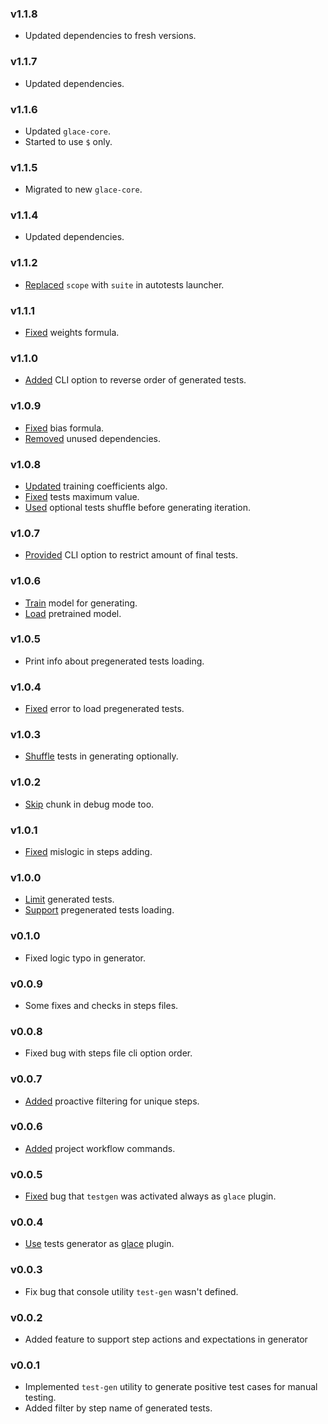 ### v1.1.8

- Updated dependencies to fresh versions.

### v1.1.7

- Updated dependencies.

### v1.1.6

- Updated `glace-core`.
- Started to use `$` only.

### v1.1.5

- Migrated to new `glace-core`.

### v1.1.4

- Updated dependencies.

### v1.1.2

- [Replaced](https://github.com/glacejs/glace-testgen/commit/a8f5a4463b13545539b95f153970622df920ff1b) `scope` with `suite` in autotests launcher.

### v1.1.1

- [Fixed](https://github.com/glacejs/glace-testgen/commit/38ae40b93bcc0934dc1e14082e6b14d643908f59) weights formula.

### v1.1.0

- [Added](https://github.com/glacejs/glace-testgen/commit/93000f81e1d452a1140a92d5b21af567802e3211) CLI option to reverse order of generated tests.

### v1.0.9

- [Fixed](https://github.com/glacejs/glace-testgen/commit/88420bc50b037bcf467decb984d0dbe1122950da) bias formula.
- [Removed](https://github.com/glacejs/glace-testgen/commit/9fedac0186b86c580ad85c74507645459ffdbbc2) unused dependencies.

### v1.0.8

- [Updated](https://github.com/glacejs/glace-testgen/commit/f96d26194b3bc7315ba5e3fa885d1a8b6d2f5c81) training coefficients algo.
- [Fixed](https://github.com/glacejs/glace-testgen/commit/f289142d19af7e678f5475ded749e76a2badb300) tests maximum value.
- [Used](https://github.com/glacejs/glace-testgen/commit/9a3efb62bf7267da1405f52fb8762483c480a52b) optional tests shuffle before generating iteration.

### v1.0.7

- [Provided](https://github.com/glacejs/glace-testgen/commit/f1c994a8d12d18db5455a6b302d9c9bc8f6223c8) CLI option to restrict amount of final tests.

### v1.0.6

- [Train](https://github.com/glacejs/glace-testgen/commit/925c49a9b57d7175d4668cffd15bb6f69927f33c) model for generating.
- [Load](https://github.com/glacejs/glace-testgen/commit/dafa63336d669491a2b25cd6d40a0aef7f505f7c) pretrained model.

### v1.0.5

- Print info about pregenerated tests loading.

### v1.0.4

- [Fixed](https://github.com/glacejs/glace-testgen/commit/1a3b9dcad8b6202af9bebdf21b330cf60811fcb8) error to load pregenerated tests.

### v1.0.3

- [Shuffle](https://github.com/glacejs/glace-testgen/commit/f327d5fa4c934367d104aded994b507b2d521fbf) tests in generating optionally.

### v1.0.2

- [Skip](https://github.com/glacejs/glace-testgen/commit/ae0bca11d91388256a00cc1b5931adf2d1e73b92) chunk in debug mode too.

### v1.0.1

- [Fixed](https://github.com/glacejs/glace-testgen/commit/329f928015bc9209f4dcd0f3ed1f604dfaf83570) mislogic in steps adding.

### v1.0.0

- [Limit](https://github.com/glacejs/glace-testgen/commit/211e06f7da8480e973d0a5d73014554f938f34df) generated tests.
- [Support](https://github.com/glacejs/glace-testgen/commit/337437cc461b8d83b10d7e0530e009e70e4b7210) pregenerated tests loading.

### v0.1.0

- Fixed logic typo in generator.

### v0.0.9

- Some fixes and checks in steps files.

### v0.0.8

- Fixed bug with steps file cli option order.

### v0.0.7

- [Added](https://github.com/glacejs/glace-testgen/commit/3492d7b3eb8fd568e0251d850d6d9ac29ffc647b) proactive filtering for unique steps.

### v0.0.6

- [Added](https://github.com/glacejs/glace-testgen/commit/49b0f1ffbfdd414806ff70b4b553ee490d10ddc4) project workflow commands.

### v0.0.5

- [Fixed](https://github.com/glacejs/glace-testgen/commit/5659d81a942ec2d165cece9e31aceeb1f39891ac) bug that `testgen` was activated always as `glace` plugin.

### v0.0.4

- [Use](https://github.com/glacejs/glace-testgen/commit/d97310351d2700364d4da5850a0e9e2ea8b0935d) tests generator as [glace](https://glacejs.github.io/glace-core/index.html) plugin.

### v0.0.3

- Fix bug that console utility `test-gen` wasn't defined.

### v0.0.2

- Added feature to support step actions and expectations in generator

### v0.0.1

- Implemented `test-gen` utility to generate positive test cases for manual testing.
- Added filter by step name of generated tests.
